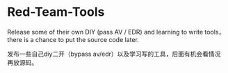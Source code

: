 # Red-Team-Tools

Release some of their own DIY (pass AV / EDR) and learning to write tools，there is a chance to put the source code later.

发布一些自己diy二开（bypass av/edr）以及学习写的工具，后面有机会看情况再放源码。
